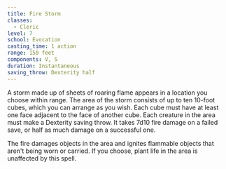 ```yaml
---
title: Fire Storm
classes:
  - Cleric
level: 7
school: Evocation
casting_time: 1 action
range: 150 feet
components: V, S
duration: Instantaneous
saving_throw: Dexterity half
---
```


A storm made up of sheets of roaring flame appears in a location you choose within range. The area of the storm consists of up to ten 10-foot cubes, which you can arrange as you wish. Each cube must have at least one face adjacent to the face of another cube. Each creature in the area must make a Dexterity saving throw. It takes 7d10 fire damage on a failed save, or half as much damage on a successful one.

The fire damages objects in the area and ignites flammable objects that aren't being worn or carried. If you choose, plant life in the area is unaffected by this spell.
